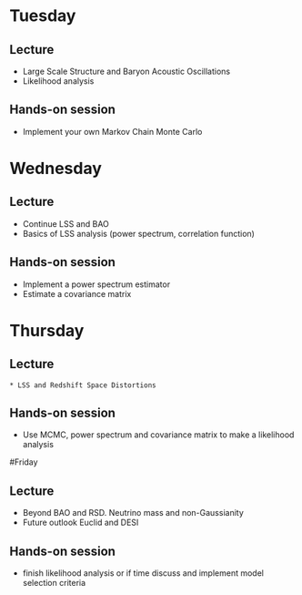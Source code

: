 
# Tuesday

## Lecture
 * Large Scale Structure and Baryon Acoustic Oscillations
 * Likelihood analysis

## Hands-on session
* Implement your own Markov Chain Monte Carlo

# Wednesday

## Lecture

 * Continue LSS and BAO
 * Basics of LSS analysis (power spectrum, correlation function)

## Hands-on session

* Implement a power spectrum estimator
* Estimate a covariance matrix


# Thursday

##  Lecture
    * LSS and Redshift Space Distortions

## Hands-on session

* Use MCMC, power spectrum and covariance matrix to make a likelihood analysis



#Friday 

## Lecture

* Beyond BAO and RSD. Neutrino mass and non-Gaussianity
* Future outlook Euclid and DESI

## Hands-on session
* finish likelihood analysis or if time discuss and implement model selection criteria 

